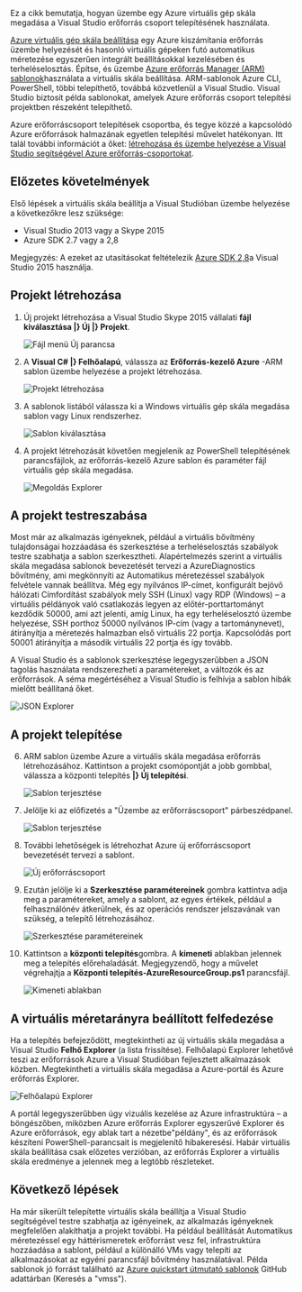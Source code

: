 

Ez a cikk bemutatja, hogyan üzembe egy Azure virtuális gép skála megadása a Visual Studio erőforrás csoport telepítésének használata.


[Azure virtuális gép skála beállítása](https://azure.microsoft.com/blog/azure-vm-scale-sets-public-preview/) egy Azure kiszámítania erőforrás üzembe helyezését és hasonló virtuális gépeken futó automatikus méretezése egyszerűen integrált beállításokkal kezelésében és terheléselosztás. Építse, és üzembe [Azure erőforrás Manager (ARM) sablonok](https://github.com/Azure/azure-quickstart-templates)használata a virtuális skála beállítása. ARM-sablonok Azure CLI, PowerShell, többi telepíthető, továbbá közvetlenül a Visual Studio. Visual Studio biztosít példa sablonokat, amelyek Azure erőforrás csoport telepítési projektben részeként telepíthető.

Azure erőforráscsoport telepítések csoportba, és tegye közzé a kapcsolódó Azure erőforrások halmazának egyetlen telepítési művelet hatékonyan. Itt talál további információt a őket: [létrehozása és üzembe helyezése a Visual Studio segítségével Azure erőforrás-csoportokat](../vs-azure-tools-resource-groups-deployment-projects-create-deploy/).

## <a name="pre-requisites"></a>Előzetes követelmények

Első lépések a virtuális skála beállítja a Visual Studióban üzembe helyezése a következőkre lesz szüksége:

- Visual Studio 2013 vagy a Skype 2015
- Azure SDK 2.7 vagy a 2,8

Megjegyzés: A ezeket az utasításokat feltételezik [Azure SDK 2,8](https://azure.microsoft.com/blog/announcing-the-azure-sdk-2-8-for-net/)a Visual Studio 2015 használja.

## <a name="creating-a-project"></a>Projekt létrehozása

1. Új projekt létrehozása a Visual Studio Skype 2015 vállalati **fájl kiválasztása |} Új |} Projekt**.

    ![Fájl menü Új parancsa][file_new]

2. A **Visual C# |} Felhőalapú**, válassza az **Erőforrás-kezelő Azure** -ARM sablon üzembe helyezése a projekt létrehozása.

    ![Projekt létrehozása][create_project]

3.  A sablonok listából válassza ki a Windows virtuális gép skála megadása sablon vagy Linux rendszerhez.

    ![Sablon kiválasztása][select_Template]

4. A projekt létrehozását követően megjelenik az PowerShell telepítésének parancsfájlok, az erőforrás-kezelő Azure sablon és paraméter fájl virtuális gép skála megadása.

    ![Megoldás Explorer][solution_explorer]

## <a name="customize-your-project"></a>A projekt testreszabása

Most már az alkalmazás igényeknek, például a virtuális bővítmény tulajdonságai hozzáadása és szerkesztése a terheléselosztás szabályok testre szabhatja a sablon szerkesztheti. Alapértelmezés szerint a virtuális skála megadása sablonok bevezetését tervezi a AzureDiagnostics bővítmény, ami megkönnyíti az Automatikus méretezéssel szabályok felvétele vannak beállítva. Még egy nyilvános IP-címet, konfigurált bejövő hálózati Címfordítást szabályok mely SSH (Linux) vagy RDP (Windows) – a virtuális példányok való csatlakozás legyen az előtér-porttartományt kezdődik 50000, ami azt jelenti, amíg Linux, ha egy terheléselosztó üzembe helyezése, SSH porthoz 50000 nyilvános IP-cím (vagy a tartománynevet), átirányítja a méretezés halmazban első virtuális 22 portja. Kapcsolódás port 50001 átirányítja a második virtuális 22 portja és így tovább.

 A Visual Studio és a sablonok szerkesztése legegyszerűbben a JSON tagolás használata rendszerezheti a paramétereket, a változók és az erőforrások. A séma megértéséhez a Visual Studio is felhívja a sablon hibák mielőtt beállítaná őket.

![JSON Explorer][json_explorer]

## <a name="deploy-the-project"></a>A projekt telepítése

6. ARM sablon üzembe Azure a virtuális skála megadása erőforrás létrehozásához. Kattintson a projekt csomópontját a jobb gombbal, válassza a központi telepítés **|} Új telepítési**.

    ![Sablon terjesztése][5deploy_Template]

7. Jelölje ki az előfizetés a "Üzembe az erőforráscsoport" párbeszédpanel.

    ![Sablon terjesztése][6deploy_Template]

8. További lehetőségek is létrehozhat Azure új erőforráscsoport bevezetését tervezi a sablont.

    ![Új erőforráscsoport][new_resource]

9. Ezután jelölje ki a **Szerkesztése paramétereinek** gombra kattintva adja meg a paramétereket, amely a sablont, az egyes értékek, például a felhasználónév átkerülnek, és az operációs rendszer jelszavának van szükség, a telepítő létrehozásához.

    ![Szerkesztése paramétereinek][edit_parameters]

10. Kattintson a **központi telepítés**gombra. A **kimeneti** ablakban jelennek meg a telepítés előrehaladását. Megjegyzendő, hogy a művelet végrehajtja a **Központi telepítés-AzureResourceGroup.ps1** parancsfájl.

    ![Kimeneti ablakban][output_window]

## <a name="exploring-your-vm-scale-set"></a>A virtuális méretarányra beállított felfedezése

Ha a telepítés befejeződött, megtekintheti az új virtuális skála megadása a Visual Studio **Felhő Explorer** (a lista frissítése). Felhőalapú Explorer lehetővé teszi az erőforrások Azure a Visual Studióban fejlesztett alkalmazások közben. Megtekintheti a virtuális skála megadása a Azure-portál és Azure erőforrás Explorer.

![Felhőalapú Explorer][cloud_explorer]

 A portál legegyszerűbben úgy vizuális kezelése az Azure infrastruktúra – a böngészőben, miközben Azure erőforrás Explorer egyszerűvé Explorer és Azure erőforrások, egy ablak tart a nézetbe"példány", és az erőforrások készíteni PowerShell-parancsait is megjelenítő hibakeresési. Habár virtuális skála beállítása csak előzetes verzióban, az erőforrás Explorer a virtuális skála eredménye a jelennek meg a legtöbb részleteket.

## <a name="next-steps"></a>Következő lépések

Ha már sikerült telepítette virtuális skála beállítja a Visual Studio segítségével testre szabhatja az igényeinek, az alkalmazás igényeknek megfelelően alakíthatja a projekt további. Ha például beállítását Automatikus méretezéssel egy háttérismeretek erőforrást vesz fel, infrastruktúra hozzáadása a sablont, például a különálló VMs vagy telepíti az alkalmazásokat az egyéni parancsfájl bővítmény használatával. Példa sablonok jó forrást található az [Azure quickstart útmutató sablonok](https://github.com/Azure/azure-quickstart-templates) GitHub adattárban (Keresés a "vmss").

[file_new]: ./media/virtual-machines-common-scale-sets-visual-studio/1-FileNew.png
[create_project]: ./media/virtual-machines-common-scale-sets-visual-studio/2-CreateProject.png
[select_Template]: ./media/virtual-machines-common-scale-sets-visual-studio/3b-SelectTemplateLin.png
[solution_explorer]: ./media/virtual-machines-common-scale-sets-visual-studio/4-SolutionExplorer.png
[json_explorer]: ./media/virtual-machines-common-scale-sets-visual-studio/10-JsonExplorer.png
[5deploy_Template]: ./media/virtual-machines-common-scale-sets-visual-studio/5-DeployTemplate.png
[6deploy_Template]: ./media/virtual-machines-common-scale-sets-visual-studio/6-DeployTemplate.png
[new_resource]: ./media/virtual-machines-common-scale-sets-visual-studio/7-NewResourceGroup.png
[edit_parameters]: ./media/virtual-machines-common-scale-sets-visual-studio/8-EditParameter.png
[output_window]: ./media/virtual-machines-common-scale-sets-visual-studio/9-Output.png
[cloud_explorer]: ./media/virtual-machines-common-scale-sets-visual-studio/12-CloudExplorer.png